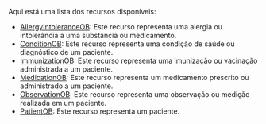 Aqui está uma lista dos recursos disponíveis:

- [AllergyIntoleranceOB](allergyIntoleranceOB.html): Este recurso representa uma alergia ou intolerância a uma substância ou medicamento.
- [ConditionOB](conditionOB.html): Este recurso representa uma condição de saúde ou diagnóstico de um paciente.
- [ImmunizationOB](immunizationOB.html): Este recurso representa uma imunização ou vacinação administrada a um paciente.
- [MedicationOB](medicationOB.html): Este recurso representa um medicamento prescrito ou administrado a um paciente.
- [ObservationOB](observationOB.html): Este recurso representa uma observação ou medição realizada em um paciente.
- [PatientOB](patientOB.html): Este recurso representa um paciente.

